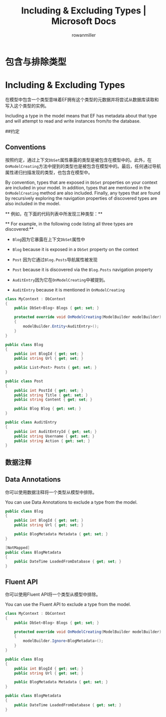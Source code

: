 ﻿---
title: Including & Excluding Types | Microsoft Docs
author: rowanmiller
ms.author: divega

ms.date: 10/27/2016

ms.assetid: cbe6935e-2679-4b77-8914-a8d772240cf1
ms.technology: entity-framework-core
 
uid: core/modeling/included-types
---
# 包含与排除类型
# Including & Excluding Types

在模型中包含一个类型意味着EF拥有这个类型的元数据并将尝试从数据库读取和写入这个类型的实例。

Including a type in the model means that EF has metadata about that type and will attempt to read and write instances from/to the database.

##约定
## Conventions

按照约定，通过上下文`DbSet`属性暴露的类型是被包含在模型中的。此外，在`OnModelCreating`方法中提到的类型也是被包含在模型中的。最后，任何通过导航属性递归扫描发现的类型，也包含在模型中。

By convention, types that are exposed in `DbSet` properties on your context are included in your model. In addition, types that are mentioned in the `OnModelCreating` method are also included. Finally, any types that are found by recursively exploring the navigation properties of discovered types are also included in the model.

** 例如，在下面的代码列表中所发现三种类型：**

** For example, in the following code listing all three types are discovered:**

* `Blog`因为它暴露在上下文`DbSet`属性中

* `Blog` because it is exposed in a `DbSet` property on the context

* `Post` 因为它通过`Blog.Posts`导航属性被发现

* `Post` because it is discovered via the `Blog.Posts` navigation property

* `AuditEntry`因为它在`OnModelCreating`中被提到。

* `AuditEntry` because it is mentioned in `OnModelCreating`

<!-- [!code-csharp[Main](samples/core/Modeling/Conventions/Samples/IncludedTypes.cs?highlight=3,7,16)] -->
````csharp
class MyContext : DbContext
{
    public DbSet<Blog> Blogs { get; set; }

    protected override void OnModelCreating(ModelBuilder modelBuilder)
    {
        modelBuilder.Entity<AuditEntry>();
    }
}

public class Blog
{
    public int BlogId { get; set; }
    public string Url { get; set; }

    public List<Post> Posts { get; set; }
}

public class Post
{
    public int PostId { get; set; }
    public string Title { get; set; }
    public string Content { get; set; }

    public Blog Blog { get; set; }
}

public class AuditEntry
{
    public int AuditEntryId { get; set; }
    public string Username { get; set; }
    public string Action { get; set; }
}
````
## 数据注释
## Data Annotations

你可以使用数据注释将一个类型从模型中排除。

You can use Data Annotations to exclude a type from the model.

<!-- [!code-csharp[Main](samples/core/Modeling/DataAnnotations/Samples/IgnoreType.cs?highlight=9)] -->
````csharp
public class Blog
{
    public int BlogId { get; set; }
    public string Url { get; set; }

    public BlogMetadata Metadata { get; set; }
}

[NotMapped]
public class BlogMetadata
{
    public DateTime LoadedFromDatabase { get; set; }
}
````

## Fluent API

你可以使用Fluent API将一个类型从模型中排除。

You can use the Fluent API to exclude a type from the model.

<!-- [!code-csharp[Main](samples/core/Modeling/FluentAPI/Samples/IgnoreType.cs?highlight=7)] -->
````csharp
class MyContext : DbContext
{
    public DbSet<Blog> Blogs { get; set; }

    protected override void OnModelCreating(ModelBuilder modelBuilder)
    {
        modelBuilder.Ignore<BlogMetadata>();
    }
}

public class Blog
{
    public int BlogId { get; set; }
    public string Url { get; set; }

    public BlogMetadata Metadata { get; set; }
}

public class BlogMetadata
{
    public DateTime LoadedFromDatabase { get; set; }
}
````
